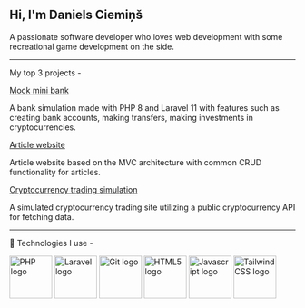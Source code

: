 ## Hi, I'm Daniels Ciemiņš

A passionate software developer who loves web development with some recreational game development on the side.

---

My top 3 projects - 

<a href="https://github.com/dacie-00/homework-final">Mock mini bank</a>

A bank simulation made with PHP 8 and Laravel 11 with features such as creating bank accounts, making transfers, making investments in cryptocurrencies.  

<a href="https://github.com/dacie-00/homework-article-website">Article website</a>

Article website based on the MVC architecture with common CRUD functionality for articles.

<a href="https://github.com/dacie-00/homework-crpyto-trade-v2">Cryptocurrency trading simulation</a>

A simulated cryptocurrency trading site utilizing a public cryptocurrency API for fetching data.  



---

🧰 Technologies I use -
<p float="left">
  <img src="https://cdn.jsdelivr.net/gh/devicons/devicon@latest/icons/php/php-original.svg" alt="PHP logo" width="75" />
  <img src="https://cdn.jsdelivr.net/gh/devicons/devicon@latest/icons/laravel/laravel-original-wordmark.svg"  alt="Laravel logo" width="75" />
  <img src="https://cdn.jsdelivr.net/gh/devicons/devicon@latest/icons/git/git-original.svg"  alt="Git logo" width="75" />
  <img src="https://cdn.jsdelivr.net/gh/devicons/devicon@latest/icons/html5/html5-original.svg"  alt="HTML5 logo" width="75" />
  <img src="https://cdn.jsdelivr.net/gh/devicons/devicon@latest/icons/javascript/javascript-original.svg"  alt="Javascript logo" width="75" />
  <img src="https://cdn.jsdelivr.net/gh/devicons/devicon@latest/icons/tailwindcss/tailwindcss-original-wordmark.svg"  alt="TailwindCSS logo" width="75" />
</p>
